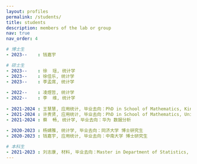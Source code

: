 ```yaml
---
layout: profiles
permalink: /students/
title: students
description: members of the lab or group
nav: true
nav_order: 4

# 博士生
- 2023--    : 钱嘉宇

# 硕士生
- 2023--    : 徐  瑶, 统计学
- 2023--    : 徐佳乐, 统计学
- 2023--    : 李孟席, 统计学
  
- 2022--    : 凌煜哲, 统计学
- 2022--    : 李  维, 统计学
  
- 2021-2024 : 王慧慧, 应用统计, 毕业去向：PhD in School of Mathematics, King’s College London (QS 40)
- 2021-2024 : 许贵贤, 应用统计, 毕业去向：PhD in School of Mathematics, University of Birmingham (QS 84)
- 2021-2024 : 蔡  畅, 统计学, 毕业去向：华为 数据分析
  
- 2020-2023 : 杨婧雅, 统计学, 毕业去向：同济大学 博士研究生
- 2020-2023 : 钱嘉宇, 应用统计, 毕业去向：中南大学 博士研究生

# 本科生
- 2021-2023 : 刘志康, 材料, 毕业去向：Master in Department of Statistics, Rice University (QS 100)
---
```

